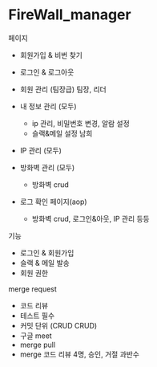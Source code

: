 # FireWall_manager

페이지
- 회원가입 & 비번 찾기
- 로그인 & 로그아웃

- 회원 관리 (팀장급) 팀장, 리더
- 내 정보 관리 (모두)
	- ip 관리, 비밀번호 변경, 알람 설정
	- 슬랙&메일 설정
남희
- IP 관리 (모두)
- 방화벽 관리 (모두)
	- 방화벽 crud

- 로그 확인 페이지(aop)
	- 방화벽 crud, 로그인&아웃, IP 관리 등등


기능
- 로그인 & 회원가입
- 슬랙 & 메일 발송
- 회원 권한


merge request
- 코드 리뷰
- 테스트 필수
- 커밋 단위 (CRUD CRUD)
- 구글 meet
- merge pull 
- merge 코드 리뷰 4명, 승인, 거절 과반수

